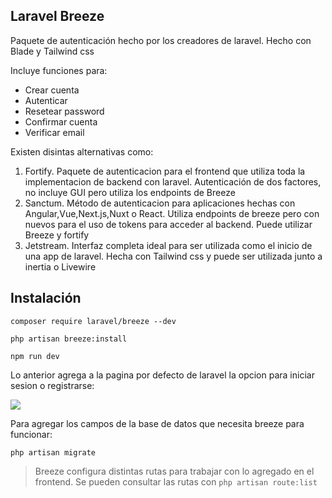 ## Laravel Breeze

Paquete de autenticación hecho por los creadores de laravel. Hecho con Blade y Tailwind css

Incluye funciones para:

- Crear cuenta
- Autenticar
- Resetear password
- Confirmar cuenta
- Verificar email

Existen disintas alternativas como:

1. Fortify. Paquete de autenticacion para el frontend que utiliza toda la implementacion de backend con laravel. Autenticación de dos factores, no incluye GUI pero utiliza los endpoints de Breeze
2. Sanctum. Método de autenticacion para aplicaciones hechas con Angular,Vue,Next.js,Nuxt o React. Utiliza endpoints de breeze pero con nuevos para el uso de tokens para acceder al backend. Puede utilizar Breeze y fortify
3. Jetstream. Interfaz completa ideal para ser utilizada como el inicio de una app de laravel. Hecha con Tailwind css  y puede ser utilizada junto a inertia o Livewire

## Instalación

```composer require laravel/breeze --dev```

```php artisan breeze:install```

```npm run dev```

Lo anterior agrega a la pagina por defecto de laravel la opcion para iniciar sesion o registrarse:

![](../img/2.1.png)

Para agregar los campos de la base de datos que necesita breeze para funcionar:

```php artisan migrate```

> Breeze configura distintas rutas para trabajar con lo agregado en el frontend. Se pueden consultar las rutas con ```php artisan route:list```

